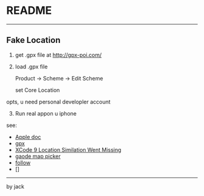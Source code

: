 #  README
-----

## Fake Location

1. get .gpx file at http://gpx-poi.com/
2. load .gpx file

    Product -> Scheme -> Edit Scheme
    
    set Core Location


opts, u need personal developler account

3. Run real appon u iphone


see:
* [Apple doc](https://developer.apple.com/library/content/documentation/IDEs/Conceptual/iOS_Simulator_Guide/CustomizingYourExperienceThroughXcodeSchemes/CustomizingYourExperienceThroughXcodeSchemes.html)
* [gpx](http://gpx-poi.com/)
* [XCode 9 Location Similation Went Missing](https://stackoverflow.com/questions/47129247/xcode-9-1-location-simulation-went-missing)
* [gaode map picker]( http://lbs.amap.com/console/show/picker )
* [follow](https://www.cnblogs.com/cocoajin/p/6108600.html)
* []
----

by jack

